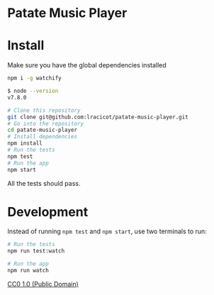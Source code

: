 # Patate Music Player

# Install

Make sure you have the global dependencies installed
```bash
npm i -g watchify
```
```bash
$ node --version
v7.8.0
```

```bash
# Clone this repository
git clone git@github.com:lracicot/patate-music-player.git
# Go into the repository
cd patate-music-player
# Install dependencies
npm install
# Run the tests
npm test
# Run the app
npm start
```

All the tests should pass.

# Development
Instead of running `npm test` and `npm start`, use two terminals to run:

```bash
# Run the tests
npm run test:watch
```
```bash
# Run the app
npm run watch
```

[CC0 1.0 (Public Domain)](LICENSE.md)
